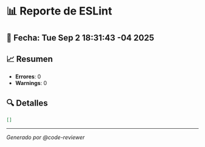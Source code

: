 # 📊 Reporte de ESLint

## 📅 Fecha: Tue Sep  2 18:31:43 -04 2025

## 📈 Resumen
- **Errores**: 0
- **Warnings**: 0

## 🔍 Detalles
```json
[]
```

---
*Generado por @code-reviewer*
